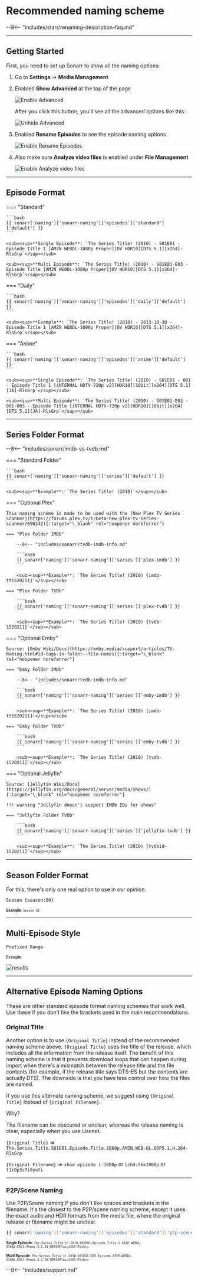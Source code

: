 # Recommended naming scheme

--8<-- "includes/starr/renaming-description-faq.md"

---

## Getting Started

First, you need to set up Sonarr to show all the naming options:

1. Go to **Settings** → **Media Management**
2. Enabled **Show Advanced** at the top of the page

    ![Enable Advanced](images/sonarr-show-advanced.png)

    After you click this button, you'll see all the advanced options like this:

    ![Unhide Advanced](images/unhide-advanced.png)

3. Enabled **Rename Episodes** to see the episode naming options

    ![Enable Rename Episodes](images/sonarr-enable-rename.png)

4. Also make sure **Analyze video files** is enabled under **File Management**

    ![Enable Analyze video files](images/sonarr-enable-analyze-video-files.png)

---

## Episode Format

=== "Standard"

    ```bash
    {{ sonarr['naming']['sonarr-naming']['episodes']['standard']['default'] }}
    ```

    <sub><sup>**Single Episode**: `The Series Title! (2010) - S01E01 - Episode Title 1 [AMZN WEBDL-1080p Proper][DV HDR10][DTS 5.1][x264]-RlsGrp`</sup></sub>

    <sub><sup>**Multi Episode**: `The Series Title! (2010) - S01E01-E03 - Episode Title [AMZN WEBDL-1080p Proper][DV HDR10][DTS 5.1][x264]-RlsGrp`</sup></sub>

=== "Daily"

    ```bash
    {{ sonarr['naming']['sonarr-naming']['episodes']['daily']['default'] }}
    ```

    <sub><sup>**Example**: `The Series Title! (2010) - 2013-10-30 - Episode Title 1 [AMZN WEBDL-1080p Proper][DV HDR10][DTS 5.1][x264]-RlsGrp`</sup></sub>

=== "Anime"

    ```bash
    {{ sonarr['naming']['sonarr-naming']['episodes']['anime']['default'] }}
    ```

    <sub><sup>**Single Episode**: `The Series Title! (2010) - S01E01 - 001 - Episode Title 1 [iNTERNAL HDTV-720p v2][HDR10][10bit][x264][DTS 5.1][JA]-RlsGrp`</sup></sub>

    <sub><sup>**Multi Episode**: `The Series Title! (2010) - S01E01-E03 - 001-003 - Episode Title [iNTERNAL HDTV-720p v2][HDR10][10bit][x264][DTS 5.1][JA]-RlsGrp`</sup></sub>

---

## Series Folder Format

--8<-- "includes/sonarr/imdb-vs-tvdb.md"

=== "Standard Folder"

    ```bash
    {{ sonarr['naming']['sonarr-naming']['series']['default'] }}
    ```

    <sub><sup>**Example**: `The Series Title! (2010)`</sup></sub>

=== "Optional Plex"

    This naming scheme is made to be used with the [New Plex TV Series Scanner](https://forums.plex.tv/t/beta-new-plex-tv-series-scanner/696242){:target="\_blank" rel="noopener noreferrer"}

    === "Plex Folder IMDb"

        --8<-- "includes/sonarr/tvdb-imdb-info.md"

        ```bash
        {{ sonarr['naming']['sonarr-naming']['series']['plex-imdb'] }}
        ```

        <sub><sup>**Example**: `The Series Title! (2010) {imdb-tt1520211}`</sup></sub>

    === "Plex Folder TVDb"

        ```bash
        {{ sonarr['naming']['sonarr-naming']['series']['plex-tvdb'] }}
        ```

        <sub><sup>**Example**: `The Series Title! (2010) {tvdb-1520211}`</sup></sub>

=== "Optional Emby"

    Source: [Emby Wiki/Docs](https://emby.media/support/articles/TV-Naming.html#id-tags-in-folder--file-names){:target="\_blank" rel="noopener noreferrer"}

    === "Emby Folder IMDb"

        --8<-- "includes/sonarr/tvdb-imdb-info.md"

        ```bash
        {{ sonarr['naming']['sonarr-naming']['series']['emby-imdb'] }}
        ```

        <sub><sup>**Example**: `The Series Title! (2010) [imdb-tt1520211]`</sup></sub>

    === "Emby Folder TVDb"

        ```bash
        {{ sonarr['naming']['sonarr-naming']['series']['emby-tvdb'] }}
        ```

        <sub><sup>**Example**: `The Series Title! (2010) [tvdb-1520211]`</sup></sub>

=== "Optional Jellyfin"

    Source: [Jellyfin Wiki/Docs](https://jellyfin.org/docs/general/server/media/shows/){:target="\_blank" rel="noopener noreferrer"}

    !!! warning "Jellyfin doesn't support IMDb IDs for shows"

    === "Jellyfin Folder TVDb"

        ```bash
        {{ sonarr['naming']['sonarr-naming']['series']['jellyfin-tvdb'] }}
        ```

        <sub><sup>**Example**: `The Series Title! (2010) [tvdbid-1520211]`</sup></sub>

---

## Season Folder Format

For this, there's only one real option to use in our opinion.

```bash
Season {season:00}
```

<sub><sup>**Example**: `Season 01`</sup></sub>

---

## Multi-Episode Style

```bash
Prefixed Range
```

<sub><sup>**Example**:</sup></sub>

![results](images/results.png)

---

## Alternative Episode Naming Options

These are other standard episode format naming schemes that work well. Use these if you don't like the brackets used in the main recommendations.

### Original Title

Another option is to use `{Original Title}` instead of the recommended naming scheme above. `{Original Title}` uses the title of the release, which includes all the information from the release itself. The benefit of this naming scheme is that it prevents download loops that can happen during import when there's a mismatch between the release title and the file contents (for example, if the release title says DTS-ES but the contents are actually DTS). The downside is that you have less control over how the files are named.

If you use this alternate naming scheme, we suggest using `{Original Title}` instead of `{Original Filename}`.

Why?

The filename can be obscured or unclear, whereas the release naming is clear, especially when you use Usenet.

`{Original Title}` => `The.Series.Title.S01E01.Episode.Title.1080p.AMZN.WEB-DL.DDP5.1.H.264-RlsGrp`

`{Original Filename}` => `show episode 1-1080p` or `lchd-tkk1080p` or `t1i0p3s7i8yuti`

---

### P2P/Scene Naming

Use P2P/Scene naming if you don't like spaces and brackets in the filename. It's the closest to the P2P/scene naming scheme, except it uses the exact audio and HDR formats from the media file, where the original release or filename might be unclear.

```bash
{{ sonarr['naming']['sonarr-naming']['episodes']['standard']['p2p-scene'] }}
```

<sub><sup>**Single Episode**: `The.Series.Title's!.2010.S01E01.Episode.Title.1.ATVP.WEBDL-2160p.EAC3.Atmos.5.1.DV.HDR10Plus.h265-RlsGrp`</sup></sub>

<sub><sup>**Multi Episode**: `The.Series.Title's!.2010.S01E01-E03.Episode.ATVP.WEBDL-2160p.EAC3.Atmos.5.1.DV.HDR10Plus.h265-RlsGrp`</sup></sub>

--8<-- "includes/support.md"
